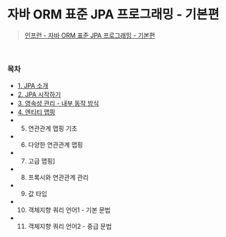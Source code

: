 # 자바 ORM 표준 JPA 프로그래밍 - 기본편
> [인프런 - 자바 ORM 표준 JPA 프로그래밍 - 기본편](https://www.inflearn.com/course/ORM-JPA-Basic/dashboard)
<bR>

### 목차
- [1. JPA 소개](https://github.com/qlalzl9/TIL/blob/master/JPA/JPA_Intro.md)
- [2. JPA 시작하기](https://github.com/qlalzl9/TIL/blob/master/JPA/JPA_Start.md)
- [3. 영속성 관리 - 내부 동작 방식](https://github.com/qlalzl9/TIL/blob/master/JPA/JPA_PersistenceContext.md)
- [4. 엔티티 맵핑](https://github.com/qlalzl9/TIL/blob/master/JPA/JPA_EntityMapping.md)
- 5. 연관관계 맵핑 기초
- 6. 다양한 연관관계 맵핑
- 7. 고급 맵핑]
- 8. 프록시와 연관관계 관리
- 9. 값 타입
- 10. 객체지향 쿼리 언어1 - 기본 문법
- 11. 객체지향 쿼리 언어2 - 중급 문법
